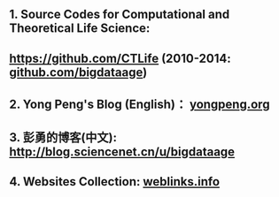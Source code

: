 ## 1. Source Codes for Computational and Theoretical Life Science:    
##  https://github.com/CTLife (2010-2014: [github.com/bigdataage](http://github.com/bigdataage))                                        
## 2. Yong Peng's Blog (English)： [yongpeng.org](http://yongpeng.org/)   
## 3. 彭勇的博客(中文): http://blog.sciencenet.cn/u/bigdataage      
## 4. Websites Collection: [weblinks.info](http://weblinks.info/)                             
